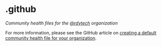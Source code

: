 # .github

*Community health files for the [@rdytech](https://github.com/rdytech) organization*

For more information, please see the GitHub article on [creating a default community health file for your organization](https://help.github.com/en/articles/creating-a-default-community-health-file-for-your-organization).
